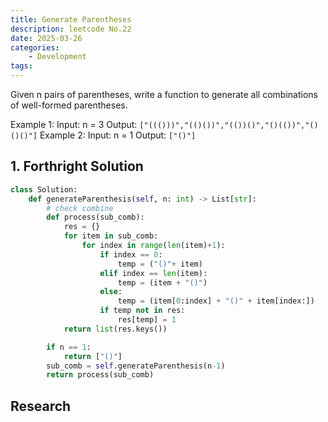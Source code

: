 ```yaml
---
title: Generate Parentheses
description: leetcode No.22
date: 2025-03-26
categories:
    - Development
tags:
---
```


Given n pairs of parentheses, write a function to generate all combinations of well-formed parentheses.

Example 1:
Input: n = 3
Output: `["((()))","(()())","(())()","()(())","()()()"]`
Example 2:
Input: n = 1
Output: `["()"]`


## 1. Forthright Solution

```py
class Solution:
    def generateParenthesis(self, n: int) -> List[str]:
        # check combine
        def process(sub_comb):
            res = {}
            for item in sub_comb:
                for index in range(len(item)+1):
                    if index == 0:
                        temp = ("()"+ item)
                    elif index == len(item):
                        temp = (item + "()")
                    else:
                        temp = (item[0:index] + "()" + item[index:])
                    if temp not in res:
                        res[temp] = 1
            return list(res.keys())

        if n == 1:
            return ["()"]
        sub_comb = self.generateParenthesis(n-1)
        return process(sub_comb)
```


## Research

